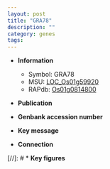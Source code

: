```yaml
---
layout: post
title: "GRA78"
description: ""
category: genes
tags: 
---
```


* **Information**  
    + Symbol: GRA78  
    + MSU: [LOC_Os01g59920](http://rice.uga.edu/cgi-bin/ORF_infopage.cgi?orf=LOC_Os01g59920)  
    + RAPdb: [Os01g0814800](http://rapdb.dna.affrc.go.jp/viewer/gbrowse_details/irgsp1?name=Os01g0814800)  

* **Publication**  

* **Genbank accession number**  

* **Key message**  

* **Connection**  

[//]: # * **Key figures**  



